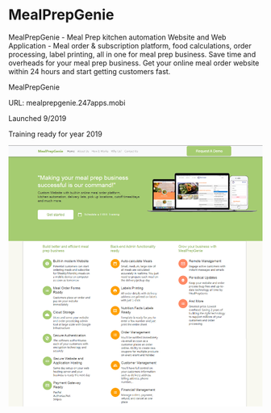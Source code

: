 # MealPrepGenie
MealPrepGenie - Meal Prep kitchen automation Website and Web Application - Meal order & subscription platform, food calculations, order processing, label printing, all in one for meal prep business. Save time and overheads for your meal prep business. Get your online meal order website within 24 hours and start getting customers fast.

MealPrepGenie

URL: mealprepgenie.247apps.mobi

Launched 9/2019

Training ready for year 2019

![Image description](https://github.com/247apps/MealPrepGenie/blob/master/mealprepgenie-software.jpg)

